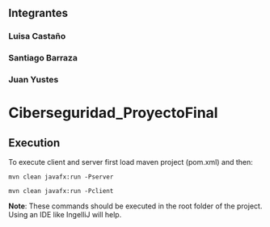 ## Integrantes

### Luisa Castaño
### Santiago Barraza
### Juan Yustes

# Ciberseguridad_ProyectoFinal

## Execution

To execute client and server first load maven project (pom.xml) and then:

`mvn clean javafx:run -Pserver`

`mvn clean javafx:run -Pclient`

**Note**: These commands should be executed in the root folder of the project. Using an IDE like IngelliJ will help.
